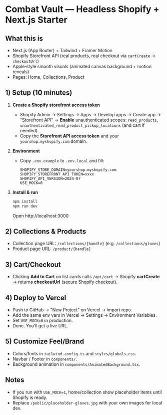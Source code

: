 # Combat Vault — Headless Shopify + Next.js Starter

## What this is
- Next.js (App Router) + Tailwind + Framer Motion
- Shopify Storefront API (real products, real checkout via `cartCreate` → `checkoutUrl`)
- Apple‑style smooth visuals (animated canvas background + motion reveals)
- Pages: Home, Collections, Product

## 1) Setup (10 minutes)
1. **Create a Shopify storefront access token**
   - Shopify Admin → Settings → Apps → Develop apps → Create app → "Storefront API" → **Enable** unauthenticated scopes: `read_products`, `unauthenticated_read_product_pickup_locations` (and cart if needed).
   - Copy the **Storefront API access token** and your `yourshop.myshopify.com` domain.

2. **Environment**
   - Copy `.env.example` to `.env.local` and fill:
     ```env
     SHOPIFY_STORE_DOMAIN=yourshop.myshopify.com
     SHOPIFY_STOREFRONT_API_TOKEN=xxxx
     SHOPIFY_API_VERSION=2024-07
     USE_MOCK=0
     ```

3. **Install & run**
   ```bash
   npm install
   npm run dev
   ```
   Open http://localhost:3000

## 2) Collections & Products
- Collection page URL: `/collections/{handle}` (e.g. `/collections/gloves`)
- Product page URL: `/product/{handle}`

## 3) Cart/Checkout
- Clicking **Add to Cart** on list cards calls `/api/cart` → Shopify **cartCreate** → returns **checkoutUrl** (secure Shopify checkout).

## 4) Deploy to Vercel
- Push to GitHub → "New Project" on Vercel → import repo.
- Add the same env vars in Vercel → Settings → Environment Variables.
- Set `USE_MOCK=0` in production.
- Done. You’ll get a live URL.

## 5) Customize Feel/Brand
- Colors/fonts in `tailwind.config.ts` and `styles/globals.css`.
- Navbar / Footer in `components/`.
- Background animation in `components/AnimatedBackground.tsx`.

## Notes
- If you run with `USE_MOCK=1`, home/collection show placeholder items until Shopify is ready.
- Replace `/public/placeholder-gloves.jpg` with your own images for local dev.
